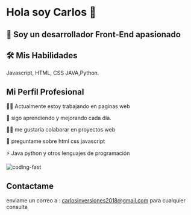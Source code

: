 # Hola soy Carlos 👋

## 🚀 Soy un desarrollador Front-End apasionado

## 🛠  Mis Habilidades
Javascript, HTML, CSS
JAVA,Python.

## Mi  Perfil Profesional

👩‍💻 Actualmente estoy trabajando en paginas web

🧠 sigo aprendiendo y mejorando cada día.

👯‍♀️ me gustaria colaborar en proyectos web

💬 preguntame sobre html css javascript

⚡️ Java python y otros lenguajes de programación

![coding-fast](https://user-images.githubusercontent.com/117705995/200728554-ab16f10e-7a14-48ac-966d-1f3a6df21107.gif)

## Contactame
enviame un correo a :
carlosinversiones2018@gmail.com
para cualquier consulta




